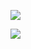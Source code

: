<a><img align="center" src="https://github-readme-stats.vercel.app/api/top-langs/?username=710052&layout=compact&langs_count=10&exclude_repo=jhipster-books" /> </a><p>
<img align="center" src="https://github-readme-stats.vercel.app/api?username=710052&show_icons=true&hide_rank=true&include_all_commits=true&hide=contribs,prs" /></p>


<!-- 👋 Hi, I’m Josh
- 👀 I’m interested in a career in Cybersecurity
- 🌱 I’m currently studying an HND @ YCUC
- 💞️ I’m looking to collaborate on projects using Python, Rust and Swift
- 📫 How to reach me k4ztkfcje@mozmail.com or www.joshmountain.xyz

710052/710052 is a ✨ special ✨ repository because its `README.md` (this file) appears on your GitHub profile.
You can click the Preview link to take a look at your changes.
--->
